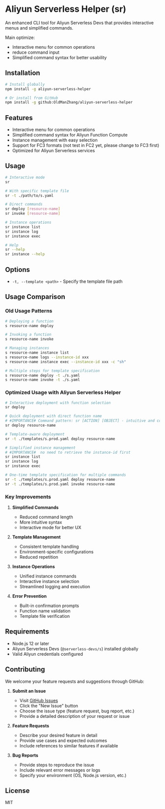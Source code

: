 # Aliyun Serverless Helper (sr)

An enhanced CLI tool for Aliyun Serverless Devs that provides interactive menus and simplified commands.

Main optimize:
* Interactive menu for common operations
* reduce command input
* Simplified command syntax for better usability


## Installation

```bash
# Install globally
npm install -g aliyun-serverless-helper

# Or install from GitHub
npm install -g github:OldManZhang/aliyun-serverless-helper
```

## Features

- Interactive menu for common operations
- Simplified command syntax for Aliyun Function Compute
- Instance management with easy selection
- Support for FC3 formats (not test in FC2 yet, please change to FC3 first)
- Optimized for Aliyun Serverless services

## Usage

```bash
# Interactive mode
sr

# With specific template file
sr -t ./path/to/s.yaml

# Direct commands
sr deploy [resource-name]
sr invoke [resource-name]

# Instance operations
sr instance list
sr instance log
sr instance exec

# Help
sr --help
sr instance --help
```

## Options

- `-t, --template <path>` - Specify the template file path

## Usage Comparison

### Old Usage Patterns
```bash
# Deploying a function
s resource-name deploy 

# Invoking a function
s resource-name invoke

# Managing instances
s resource-name instance list
s resource-name logs --instance-id xxx
s resource-name instance exec --instance-id xxx -c "sh"

# Multiple steps for template specification
s resource-name deploy -t ./s.yaml
s resource-name invoke -t ./s.yaml
```

### Optimized Usage with Aliyun Serverless Helper
```bash
# Interactive deployment with function selection
sr deploy

# Quick deployment with direct function name
# #IMPORTANCE# Command pattern: sr [ACTION] [OBJECT] - intuitive and consistent syntax
sr deploy resource-name

# Template-aware deployment
sr -t ./templates/s.prod.yaml deploy resource-name

# Simplified instance management
# #IMPORTANCE#  no need to retrieve the instance-id first
sr instance list
sr instance log
sr instance exec

# One-time template specification for multiple commands
sr -t ./templates/s.prod.yaml deploy resource-name
sr -t ./templates/s.prod.yaml invoke resource-name
```

### Key Improvements
1. **Simplified Commands**
   - Reduced command length
   - More intuitive syntax
   - Interactive mode for better UX

2. **Template Management**
   - Consistent template handling
   - Environment-specific configurations
   - Reduced repetition

3. **Instance Operations**
   - Unified instance commands
   - Interactive instance selection
   - Streamlined logging and execution

4. **Error Prevention**
   - Built-in confirmation prompts
   - Function name validation
   - Template file verification

## Requirements

- Node.js 12 or later
- Aliyun Serverless Devs (`@serverless-devs/s`) installed globally
- Valid Aliyun credentials configured

## Contributing

We welcome your feature requests and suggestions through GitHub:

1. **Submit an Issue**
   - Visit [GitHub Issues](https://github.com/OldManZhang/aliyun-serverless-helper/issues)
   - Click the "New Issue" button
   - Choose the issue type (feature request, bug report, etc.)
   - Provide a detailed description of your request or issue

2. **Feature Requests**
   - Describe your desired feature in detail
   - Provide use cases and expected outcomes
   - Include references to similar features if available

3. **Bug Reports**
   - Provide steps to reproduce the issue
   - Include relevant error messages or logs
   - Specify your environment (OS, Node.js version, etc.)

## License

MIT
